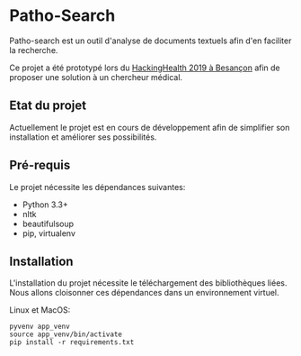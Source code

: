 # Patho-Search


Patho-search est un outil d'analyse de documents textuels afin d'en faciliter la recherche.

Ce projet a été prototypé lors du [HackingHealth 2019 à Besançon](https://hacking-health.org/fr/besancon-fr/) afin de proposer une solution à un chercheur médical.

## Etat du projet

Actuellement le projet est en cours de développement afin de simplifier son installation et améliorer ses possibilités.

## Pré-requis

Le projet nécessite les dépendances suivantes:
* Python 3.3+
* nltk
* beautifulsoup
* pip, virtualenv

## Installation

L'installation du projet nécessite le téléchargement des bibliothèques liées. Nous allons cloisonner ces dépendances dans un environnement virtuel.

Linux et MacOS:
```
pyvenv app_venv
source app_venv/bin/activate
pip install -r requirements.txt
```